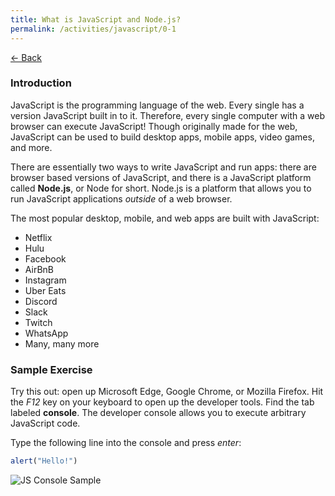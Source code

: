 ```yaml
---
title: What is JavaScript and Node.js?
permalink: /activities/javascript/0-1
---
```


[← Back](/activities/javascript/)

### Introduction

JavaScript is the programming language of the web. Every single has a version JavaScript built in to it. Therefore, every single computer with a web browser can execute JavaScript! Though originally made for the web, JavaScript can be used to build desktop apps, mobile apps, video games, and more.

There are essentially two ways to write JavaScript and run apps: there are browser based versions of JavaScript, and there is a JavaScript platform called **Node.js**, or Node for short. Node.js is a platform that allows you to run JavaScript applications *outside* of a web browser.

The most popular desktop, mobile, and web apps are built with JavaScript:

* Netflix
* Hulu
* Facebook
* AirBnB
* Instagram
* Uber Eats
* Discord
* Slack
* Twitch
* WhatsApp
* Many, many more

### Sample Exercise

Try this out: open up Microsoft Edge, Google Chrome, or Mozilla Firefox. Hit the *F12* key on your keyboard to open up the developer tools. Find the tab labeled **console**. The developer console allows you to execute arbitrary JavaScript code.

Type the following line into the console and press *enter*:

```js
alert("Hello!")
```

![JS Console Sample](/assets/img/activities/js-console-sample.gif)